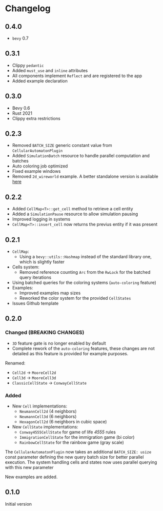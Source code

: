 # Changelog

## 0.4.0

* `bevy` 0.7

## 0.3.1

- Clippy `pedantic`
- Added `must_use` and `inline` attributes
- All components implement `Reflect` and are registered to the app
- Added example declaration

## 0.3.0

- Bevy 0.6
- Rust 2021
- Clippy extra restrictions

## 0.2.3

- Removed `BATCH_SIZE` generic constant value from `CellularAutomatonPlugin`
- Added `SimulationBatch` resource to handle parallel computation and batches
- Auto coloring job optimized
- Fixed example windows
- Removed `2d_wireworld` example. A better standalone version is available [here](https://github.com/ManevilleF/wireworld-rs)

## 0.2.2

- Added `CellMap<T>::get_cell` method to retrieve a cell entity
- Added a `SimulationPause` resource to allow simulation pausing
- Improved logging in systems
- `CellMap<T>::insert_cell` now returns the previus entity if it was present

## 0.2.1

- `CellMap`:
  - Using a `bevy::utils::Hashmap` instead of the standard library one, which is slightly faster
- Cells system:
  - Removed reference counting `Arc` from the `RwLock` for the batched query iterations
- Using batched queries for the coloring systems (`auto-coloring` feature)
- Examples:
  - Improved examples map sizes
  - Reworked the color system for the provided `CellStates`
- Issues Github template

## 0.2.0

### Changed (**BREAKING CHANGES**)

- `3D` feature gate is no longer enabled by default
- Complete rework of the `auto-coloring` features, these changes are not detailed as this feature is provided for example purposes.

Renamed:
  - `Cell2d` -> `MooreCell2d`
  - `Cell3d` -> `MooreCell3d`
  - `ClassicCellState` -> `ConwayCellState`

### Added

- New `Cell` implementations:
  - `NeumannCell2d` (4 neighbors)
  - `NeumannCell3d` (6 neighbors)
  - `HexagonCell2d` (6 neighbors in cubic space)
- New `CellState` implementations:
  - `Conway4555CellState` for game of life *4555* rules
  - `ImmigrationCellState` for the immigration game (bi color)
  - `RainbowCellState` for the rainbow game (gray scale)

The `CellularAutomatonPlugin` now takes an additional `BATCH_SIZE: usize` const parameter defining the new query batch size for better parallel execution.
The system handling cells and states now uses parallel querying with this new parameter

New examples are added.

## 0.1.0

Initial version
